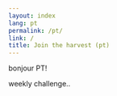 ```yaml
---
layout: index
lang: pt
permalink: /pt/
link: /
title: Join the harvest (pt)
---
```


bonjour PT!
<!-- more -->
weekly challenge..